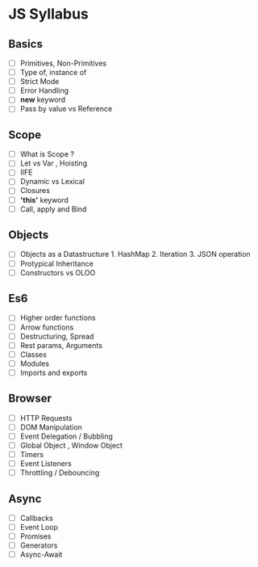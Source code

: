 # JS Syllabus

## Basics
   * [ ] Primitives, Non-Primitives
   * [ ] Type of, instance of
   * [ ] Strict Mode
   * [ ] Error Handling
   * [ ] **new** keyword
   * [ ] Pass by value vs Reference
## Scope
  * [ ] What is Scope ?
  * [ ] Let vs Var , Hoisting
  * [ ] IIFE
  * [ ] Dynamic vs Lexical
  * [ ] Closures
  * [ ] **'this'** keyword
  * [ ] Call, apply and Bind
## Objects
  * [ ] Objects as a Datastructure
        1. HashMap
        2. Iteration
        3. JSON operation
  * [ ] Protypical Inheritance
  * [ ] Constructors vs OLOO
## Es6
  * [ ] Higher order functions
  * [ ] Arrow functions
  * [ ] Destructuring, Spread
  * [ ] Rest params, Arguments
  * [ ] Classes
  * [ ] Modules
  * [ ] Imports and exports
## Browser
  * [ ] HTTP Requests
  * [ ] DOM Manipulation
  * [ ] Event Delegation / Bubbling
  * [ ] Global Object , Window Object
  * [ ] Timers
  * [ ] Event Listeners
  * [ ] Throttling / Debouncing
## Async
  * [ ] Callbacks
  * [ ] Event Loop
  * [ ] Promises
  * [ ] Generators
  * [ ] Async-Await
